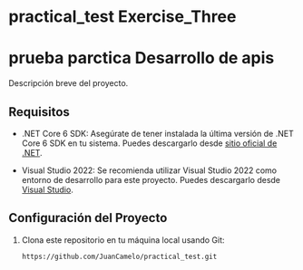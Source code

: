 # practical_test Exercise_Three



# prueba parctica Desarrollo de apis

Descripción breve del proyecto.

## Requisitos

- .NET Core 6 SDK: Asegúrate de tener instalada la última versión de .NET Core 6 SDK en tu sistema. Puedes descargarlo desde [sitio oficial de .NET](https://dotnet.microsoft.com/download/dotnet/6.0).

- Visual Studio 2022: Se recomienda utilizar Visual Studio 2022 como entorno de desarrollo para este proyecto. Puedes descargarlo desde [Visual Studio](https://visualstudio.microsoft.com/downloads/).

## Configuración del Proyecto

1. Clona este repositorio en tu máquina local usando Git:

   ```bash
   https://github.com/JuanCamelo/practical_test.git


